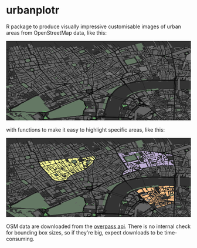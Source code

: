 # urbanplotr

R package to produce visually impressive customisable images of urban areas from
OpenStreetMap data, like this:

![fig](./vignettes/london.png)

with functions to make it easy to highlight specific areas, like this:

![fig](./vignettes/london-groups.png)

OSM data are downloaded from the [overpass api](http://overpass-api.de/). There
is no internal check for bounding box sizes, so if they're big, expect downloads
to be time-consuming.
